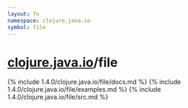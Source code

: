```yaml
---
layout: fn
namespace: clojure.java.io
symbol: file
---
```


# [clojure.java.io](../)/file

{% include 1.4.0/clojure.java.io/file/docs.md %}
{% include 1.4.0/clojure.java.io/file/examples.md %}
{% include 1.4.0/clojure.java.io/file/src.md %}

